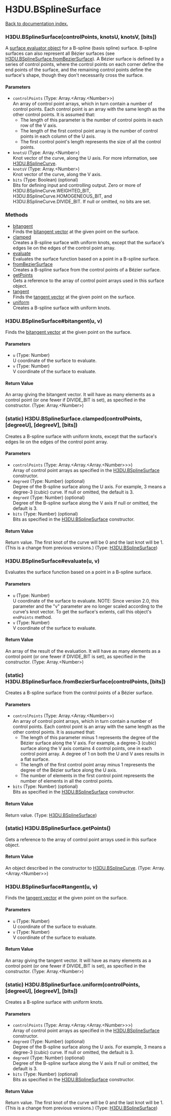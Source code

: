 # H3DU.BSplineSurface

[Back to documentation index.](index.md)

 <a name='H3DU.BSplineSurface'></a>
### H3DU.BSplineSurface(controlPoints, knotsU, knotsV, [bits])

A <a href="H3DU.SurfaceEval.md#H3DU.SurfaceEval_vertex">surface evaluator object</a> for a B-spline (basis spline) surface.
B-spline surfaces can also represent all B&eacute;zier surfaces (see <a href="H3DU.BSplineSurface.md#H3DU.BSplineSurface.fromBezierSurface">H3DU.BSplineSurface.fromBezierSurface</a>).
A B&eacute;zier surface is defined by a series of control points, where
the control points on each corner define the end points of the surface, and
the remaining control points define the surface's shape, though they don't
necessarily cross the surface.

#### Parameters

* `controlPoints` (Type: Array.&lt;Array.&lt;Number>>)<br>
    An array of control point arrays, which in turn contain a number of control points. Each control point is an array with the same length as the other control points. It is assumed that:<ul> <li>The length of this parameter is the number of control points in each row of the V axis. <li>The length of the first control point array is the number of control points in each column of the U axis. <li>The first control point's length represents the size of all the control points. </ul>
* `knotsU` (Type: Array.&lt;Number>)<br>
    Knot vector of the curve, along the U axis. For more information, see <a href="H3DU.BSplineCurve.md">H3DU.BSplineCurve</a>.
* `knotsV` (Type: Array.&lt;Number>)<br>
    Knot vector of the curve, along the V axis.
* `bits` (Type: Boolean) (optional)<br>
    Bits for defining input and controlling output. Zero or more of H3DU.BSplineCurve.WEIGHTED_BIT, H3DU.BSplineCurve.HOMOGENEOUS_BIT, and H3DU.BSplineCurve.DIVIDE_BIT. If null or omitted, no bits are set.

### Methods

* [bitangent](#H3DU.BSplineSurface_bitangent)<br>Finds the <a href="H3DU.SurfaceEval.md#H3DU.SurfaceEval_vertex">bitangent vector</a> at the
given point on the surface.
* [clamped](#H3DU.BSplineSurface.clamped)<br>Creates a B-spline surface with uniform knots, except that
the surface's edges lie on the edges of the control point array.
* [evaluate](#H3DU.BSplineSurface_evaluate)<br>Evaluates the surface function based on a point
in a B-spline surface.
* [fromBezierSurface](#H3DU.BSplineSurface.fromBezierSurface)<br>Creates a B-spline surface from the control points of a B&eacute;zier surface.
* [getPoints](#H3DU.BSplineSurface.getPoints)<br>Gets a reference to the array of control point arrays used
in this surface object.
* [tangent](#H3DU.BSplineSurface_tangent)<br>Finds the <a href="H3DU.SurfaceEval.md#H3DU.SurfaceEval_vertex">tangent vector</a> at the
given point on the surface.
* [uniform](#H3DU.BSplineSurface.uniform)<br>Creates a B-spline surface with uniform knots.

 <a name='H3DU.BSplineSurface_bitangent'></a>
### H3DU.BSplineSurface#bitangent(u, v)

Finds the <a href="H3DU.SurfaceEval.md#H3DU.SurfaceEval_vertex">bitangent vector</a> at the
given point on the surface.

#### Parameters

* `u` (Type: Number)<br>
    U coordinate of the surface to evaluate.
* `v` (Type: Number)<br>
    V coordinate of the surface to evaluate.

#### Return Value

An array giving the bitangent vector.
It will have as many elements as a control point (or one fewer
if DIVIDE_BIT is set), as specified in the constructor. (Type: Array.&lt;Number>)

 <a name='H3DU.BSplineSurface.clamped'></a>
### (static) H3DU.BSplineSurface.clamped(controlPoints, [degreeU], [degreeV], [bits])

Creates a B-spline surface with uniform knots, except that
the surface's edges lie on the edges of the control point array.

#### Parameters

* `controlPoints` (Type: Array.&lt;Array.&lt;Array.&lt;Number>>>)<br>
    Array of control point arrays as specified in the <a href="H3DU.BSplineSurface.md">H3DU.BSplineSurface</a> constructor.
* `degreeU` (Type: Number) (optional)<br>
    Degree of the B-spline surface along the U axis. For example, 3 means a degree-3 (cubic) curve. If null or omitted, the default is 3.
* `degreeV` (Type: Number) (optional)<br>
    Degree of the B-spline surface along the V axis If null or omitted, the default is 3.
* `bits` (Type: Number) (optional)<br>
    Bits as specified in the <a href="H3DU.BSplineSurface.md">H3DU.BSplineSurface</a> constructor.

#### Return Value

Return value. The first
knot of the curve will be 0 and the last knot will be 1. (This is a change from previous
versions.) (Type: <a href="H3DU.BSplineSurface.md">H3DU.BSplineSurface</a>)

 <a name='H3DU.BSplineSurface_evaluate'></a>
### H3DU.BSplineSurface#evaluate(u, v)

Evaluates the surface function based on a point
in a B-spline surface.

#### Parameters

* `u` (Type: Number)<br>
    U coordinate of the surface to evaluate. NOTE: Since version 2.0, this parameter and the "v" parameter are no longer scaled according to the curve's knot vector. To get the surface's extents, call this object's <code>endPoints</code> method.
* `v` (Type: Number)<br>
    V coordinate of the surface to evaluate.

#### Return Value

An array of the result of
the evaluation. It will have as many elements as a control point (or one fewer
if DIVIDE_BIT is set), as specified in the constructor. (Type: Array.&lt;Number>)

 <a name='H3DU.BSplineSurface.fromBezierSurface'></a>
### (static) H3DU.BSplineSurface.fromBezierSurface(controlPoints, [bits])

Creates a B-spline surface from the control points of a B&eacute;zier surface.

#### Parameters

* `controlPoints` (Type: Array.&lt;Array.&lt;Number>>)<br>
    An array of control point arrays, which in turn contain a number of control points. Each control point is an array with the same length as the other control points. It is assumed that:<ul> <li>The length of this parameter minus 1 represents the degree of the B&eacute;zier surface along the V axis. For example, a degree-3 (cubic) surface along the V axis contains 4 control points, one in each control point array. A degree of 1 on both the U and V axes results in a flat surface. <li>The length of the first control point array minus 1 represents the degree of the B&eacute;zier surface along the U axis. <li>The number of elements in the first control point represents the number of elements in all the control points. </ul>
* `bits` (Type: Number) (optional)<br>
    Bits as specified in the <a href="H3DU.BSplineSurface.md">H3DU.BSplineSurface</a> constructor.

#### Return Value

Return value. (Type: <a href="H3DU.BSplineSurface.md">H3DU.BSplineSurface</a>)

 <a name='H3DU.BSplineSurface.getPoints'></a>
### (static) H3DU.BSplineSurface.getPoints()

Gets a reference to the array of control point arrays used
in this surface object.

#### Return Value

An object described in the constructor to <a href="H3DU.BSplineCurve.md">H3DU.BSplineCurve</a>. (Type: Array.&lt;Array.&lt;Number>>)

 <a name='H3DU.BSplineSurface_tangent'></a>
### H3DU.BSplineSurface#tangent(u, v)

Finds the <a href="H3DU.SurfaceEval.md#H3DU.SurfaceEval_vertex">tangent vector</a> at the
given point on the surface.

#### Parameters

* `u` (Type: Number)<br>
    U coordinate of the surface to evaluate.
* `v` (Type: Number)<br>
    V coordinate of the surface to evaluate.

#### Return Value

An array giving the tangent vector.
It will have as many elements as a control point (or one fewer
if DIVIDE_BIT is set), as specified in the constructor. (Type: Array.&lt;Number>)

 <a name='H3DU.BSplineSurface.uniform'></a>
### (static) H3DU.BSplineSurface.uniform(controlPoints, [degreeU], [degreeV], [bits])

Creates a B-spline surface with uniform knots.

#### Parameters

* `controlPoints` (Type: Array.&lt;Array.&lt;Array.&lt;Number>>>)<br>
    Array of control point arrays as specified in the <a href="H3DU.BSplineSurface.md">H3DU.BSplineSurface</a> constructor.
* `degreeU` (Type: Number) (optional)<br>
    Degree of the B-spline surface along the U axis. For example, 3 means a degree-3 (cubic) curve. If null or omitted, the default is 3.
* `degreeV` (Type: Number) (optional)<br>
    Degree of the B-spline surface along the V axis If null or omitted, the default is 3.
* `bits` (Type: Number) (optional)<br>
    Bits as specified in the <a href="H3DU.BSplineSurface.md">H3DU.BSplineSurface</a> constructor.

#### Return Value

Return value. The first
knot of the curve will be 0 and the last knot will be 1. (This is a change from previous
versions.) (Type: <a href="H3DU.BSplineSurface.md">H3DU.BSplineSurface</a>)

